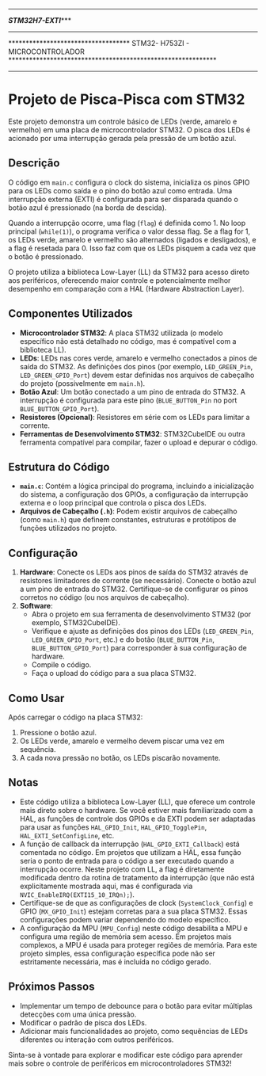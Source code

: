 *************************************************************************************************************
***********************************************STM32H7-EXTI**************************************************

*************************************************************************************************************
***********************************  STM32- H753ZI - MICROCONTROLADOR  ************************************************************
*************************************************************************************************************

# Projeto de Pisca-Pisca com STM32

Este projeto demonstra um controle básico de LEDs (verde, amarelo e vermelho) em uma placa de microcontrolador STM32. O pisca dos LEDs é acionado por uma interrupção gerada pela pressão de um botão azul.

## Descrição

O código em `main.c` configura o clock do sistema, inicializa os pinos GPIO para os LEDs como saída e o pino do botão azul como entrada. Uma interrupção externa (EXTI) é configurada para ser disparada quando o botão azul é pressionado (na borda de descida).

Quando a interrupção ocorre, uma flag (`flag`) é definida como 1. No loop principal (`while(1)`), o programa verifica o valor dessa flag. Se a flag for 1, os LEDs verde, amarelo e vermelho são alternados (ligados e desligados), e a flag é resetada para 0. Isso faz com que os LEDs pisquem a cada vez que o botão é pressionado.

O projeto utiliza a biblioteca Low-Layer (LL) da STM32 para acesso direto aos periféricos, oferecendo maior controle e potencialmente melhor desempenho em comparação com a HAL (Hardware Abstraction Layer).

## Componentes Utilizados

* **Microcontrolador STM32**: A placa STM32 utilizada (o modelo específico não está detalhado no código, mas é compatível com a biblioteca LL).
* **LEDs**: LEDs nas cores verde, amarelo e vermelho conectados a pinos de saída do STM32. As definições dos pinos (por exemplo, `LED_GREEN_Pin`, `LED_GREEN_GPIO_Port`) devem estar definidas nos arquivos de cabeçalho do projeto (possivelmente em `main.h`).
* **Botão Azul**: Um botão conectado a um pino de entrada do STM32. A interrupção é configurada para este pino (`BLUE_BUTTON_Pin` no port `BLUE_BUTTON_GPIO_Port`).
* **Resistores (Opcional)**: Resistores em série com os LEDs para limitar a corrente.
* **Ferramentas de Desenvolvimento STM32**: STM32CubeIDE ou outra ferramenta compatível para compilar, fazer o upload e depurar o código.

## Estrutura do Código

* **`main.c`**: Contém a lógica principal do programa, incluindo a inicialização do sistema, a configuração dos GPIOs, a configuração da interrupção externa e o loop principal que controla o pisca dos LEDs.
* **Arquivos de Cabeçalho (`.h`)**: Podem existir arquivos de cabeçalho (como `main.h`) que definem constantes, estruturas e protótipos de funções utilizados no projeto.

## Configuração

1.  **Hardware**: Conecte os LEDs aos pinos de saída do STM32 através de resistores limitadores de corrente (se necessário). Conecte o botão azul a um pino de entrada do STM32. Certifique-se de configurar os pinos corretos no código (ou nos arquivos de cabeçalho).
2.  **Software**:
    * Abra o projeto em sua ferramenta de desenvolvimento STM32 (por exemplo, STM32CubeIDE).
    * Verifique e ajuste as definições dos pinos dos LEDs (`LED_GREEN_Pin`, `LED_GREEN_GPIO_Port`, etc.) e do botão (`BLUE_BUTTON_Pin`, `BLUE_BUTTON_GPIO_Port`) para corresponder à sua configuração de hardware.
    * Compile o código.
    * Faça o upload do código para a sua placa STM32.

## Como Usar

Após carregar o código na placa STM32:

1.  Pressione o botão azul.
2.  Os LEDs verde, amarelo e vermelho devem piscar uma vez em sequência.
3.  A cada nova pressão no botão, os LEDs piscarão novamente.

## Notas

* Este código utiliza a biblioteca Low-Layer (LL), que oferece um controle mais direto sobre o hardware. Se você estiver mais familiarizado com a HAL, as funções de controle dos GPIOs e da EXTI podem ser adaptadas para usar as funções `HAL_GPIO_Init`, `HAL_GPIO_TogglePin`, `HAL_EXTI_SetConfigLine`, etc.
* A função de callback da interrupção (`HAL_GPIO_EXTI_Callback`) está comentada no código. Em projetos que utilizam a HAL, essa função seria o ponto de entrada para o código a ser executado quando a interrupção ocorre. Neste projeto com LL, a flag é diretamente modificada dentro da rotina de tratamento da interrupção (que não está explicitamente mostrada aqui, mas é configurada via `NVIC_EnableIRQ(EXTI15_10_IRQn);`).
* Certifique-se de que as configurações de clock (`SystemClock_Config`) e GPIO (`MX_GPIO_Init`) estejam corretas para a sua placa STM32. Essas configurações podem variar dependendo do modelo específico.
* A configuração da MPU (`MPU_Config`) neste código desabilita a MPU e configura uma região de memória sem acesso. Em projetos mais complexos, a MPU é usada para proteger regiões de memória. Para este projeto simples, essa configuração específica pode não ser estritamente necessária, mas é incluída no código gerado.

## Próximos Passos

* Implementar um tempo de debounce para o botão para evitar múltiplas detecções com uma única pressão.
* Modificar o padrão de pisca dos LEDs.
* Adicionar mais funcionalidades ao projeto, como sequências de LEDs diferentes ou interação com outros periféricos.

Sinta-se à vontade para explorar e modificar este código para aprender mais sobre o controle de periféricos em microcontroladores STM32!
